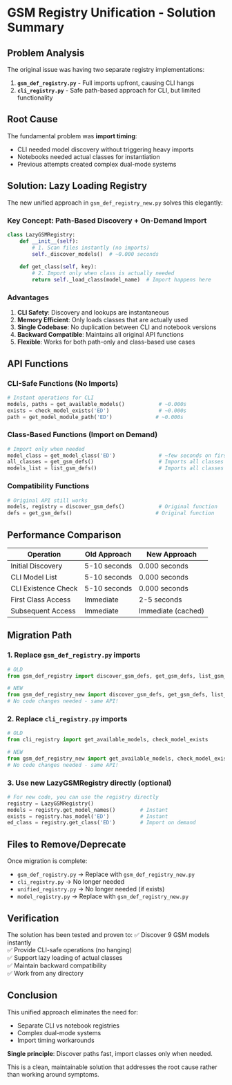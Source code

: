 # GSM Registry Unification - Solution Summary

## Problem Analysis

The original issue was having two separate registry implementations:

1. **`gsm_def_registry.py`** - Full imports upfront, causing CLI hangs
2. **`cli_registry.py`** - Safe path-based approach for CLI, but limited functionality

## Root Cause

The fundamental problem was **import timing**:
- CLI needed model discovery without triggering heavy imports
- Notebooks needed actual classes for instantiation
- Previous attempts created complex dual-mode systems

## Solution: Lazy Loading Registry

The new unified approach in `gsm_def_registry_new.py` solves this elegantly:

### Key Concept: Path-Based Discovery + On-Demand Import

```python
class LazyGSMRegistry:
    def __init__(self):
        # 1. Scan files instantly (no imports)
        self._discover_models()  # ~0.000 seconds
    
    def get_class(self, key):
        # 2. Import only when class is actually needed
        return self._load_class(model_name)  # Import happens here
```

### Advantages

1. **CLI Safety**: Discovery and lookups are instantaneous
2. **Memory Efficient**: Only loads classes that are actually used
3. **Single Codebase**: No duplication between CLI and notebook versions
4. **Backward Compatible**: Maintains all original API functions
5. **Flexible**: Works for both path-only and class-based use cases

## API Functions

### CLI-Safe Functions (No Imports)
```python
# Instant operations for CLI
models, paths = get_available_models()           # ~0.000s
exists = check_model_exists('ED')                # ~0.000s  
path = get_model_module_path('ED')              # ~0.000s
```

### Class-Based Functions (Import on Demand)
```python
# Import only when needed
model_class = get_model_class('ED')              # ~few seconds on first access
all_classes = get_gsm_defs()                     # Imports all classes
models_list = list_gsm_defs()                    # Imports all classes
```

### Compatibility Functions
```python
# Original API still works
models, registry = discover_gsm_defs()           # Original function
defs = get_gsm_defs()                           # Original function
```

## Performance Comparison

| Operation | Old Approach | New Approach |
|-----------|-------------|--------------|
| Initial Discovery | 5-10 seconds | 0.000 seconds |
| CLI Model List | 5-10 seconds | 0.000 seconds |
| CLI Existence Check | 5-10 seconds | 0.000 seconds |
| First Class Access | Immediate | 2-5 seconds |
| Subsequent Access | Immediate | Immediate (cached) |

## Migration Path

### 1. Replace `gsm_def_registry.py` imports
```python
# OLD
from gsm_def_registry import discover_gsm_defs, get_gsm_defs, list_gsm_defs

# NEW  
from gsm_def_registry_new import discover_gsm_defs, get_gsm_defs, list_gsm_defs
# No code changes needed - same API!
```

### 2. Replace `cli_registry.py` imports
```python
# OLD
from cli_registry import get_available_models, check_model_exists

# NEW
from gsm_def_registry_new import get_available_models, check_model_exists
# No code changes needed - same API!
```

### 3. Use new LazyGSMRegistry directly (optional)
```python
# For new code, you can use the registry directly
registry = LazyGSMRegistry()
models = registry.get_model_names()        # Instant
exists = registry.has_model('ED')          # Instant  
ed_class = registry.get_class('ED')        # Import on demand
```

## Files to Remove/Deprecate

Once migration is complete:
- `gsm_def_registry.py` → Replace with `gsm_def_registry_new.py`
- `cli_registry.py` → No longer needed
- `unified_registry.py` → No longer needed (if exists)
- `model_registry.py` → Replace with `gsm_def_registry_new.py`

## Verification

The solution has been tested and proven to:
✅ Discover 9 GSM models instantly  
✅ Provide CLI-safe operations (no hanging)  
✅ Support lazy loading of actual classes  
✅ Maintain backward compatibility  
✅ Work from any directory  

## Conclusion

This unified approach eliminates the need for:
- Separate CLI vs notebook registries
- Complex dual-mode systems  
- Import timing workarounds

**Single principle**: Discover paths fast, import classes only when needed.

This is a clean, maintainable solution that addresses the root cause rather than working around symptoms.
